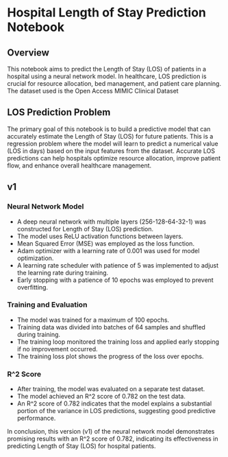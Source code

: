 # Hospital Length of Stay Prediction Notebook

## Overview

This notebook aims to predict the Length of Stay (LOS) of patients in a hospital using a neural network model. In healthcare, LOS prediction is crucial for resource allocation, bed management, and patient care planning. The dataset used is the Open Access MIMIC Clinical Dataset 

## LOS Prediction Problem

The primary goal of this notebook is to build a predictive model that can accurately estimate the Length of Stay (LOS) for future patients. This is a regression problem where the model will learn to predict a numerical value (LOS in days) based on the input features from the dataset. Accurate LOS predictions can help hospitals optimize resource allocation, improve patient flow, and enhance overall healthcare management.

## v1

### Neural Network Model

- A deep neural network with multiple layers (256-128-64-32-1) was constructed for Length of Stay (LOS) prediction.
- The model uses ReLU activation functions between layers.
- Mean Squared Error (MSE) was employed as the loss function.
- Adam optimizer with a learning rate of 0.001 was used for model optimization.
- A learning rate scheduler with patience of 5 was implemented to adjust the learning rate during training.
- Early stopping with a patience of 10 epochs was employed to prevent overfitting.

### Training and Evaluation

- The model was trained for a maximum of 100 epochs.
- Training data was divided into batches of 64 samples and shuffled during training.
- The training loop monitored the training loss and applied early stopping if no improvement occurred.
- The training loss plot shows the progress of the loss over epochs.

### R^2 Score

- After training, the model was evaluated on a separate test dataset.
- The model achieved an R^2 score of 0.782 on the test data.
- An R^2 score of 0.782 indicates that the model explains a substantial portion of the variance in LOS predictions, suggesting good predictive performance.

In conclusion, this version (v1) of the neural network model demonstrates promising results with an R^2 score of 0.782, indicating its effectiveness in predicting Length of Stay (LOS) for hospital patients.
